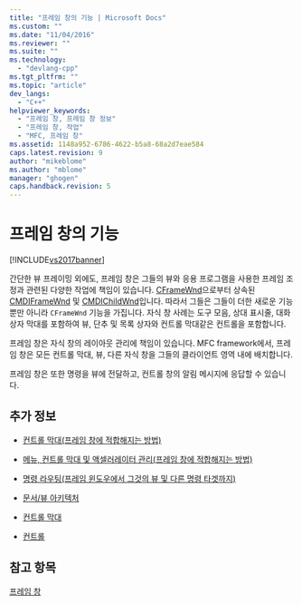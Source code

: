 ```yaml
---
title: "프레임 창의 기능 | Microsoft Docs"
ms.custom: ""
ms.date: "11/04/2016"
ms.reviewer: ""
ms.suite: ""
ms.technology: 
  - "devlang-cpp"
ms.tgt_pltfrm: ""
ms.topic: "article"
dev_langs: 
  - "C++"
helpviewer_keywords: 
  - "프레임 창, 프레임 창 정보"
  - "프레임 창, 작업"
  - "MFC, 프레임 창"
ms.assetid: 1148a952-6786-4622-b5a8-68a2d7eae584
caps.latest.revision: 9
author: "mikeblome"
ms.author: "mblome"
manager: "ghogen"
caps.handback.revision: 5
---
```

# 프레임 창의 기능
[!INCLUDE[vs2017banner](../assembler/inline/includes/vs2017banner.md)]

간단한 뷰 프레이밍 외에도, 프레임 창은 그들의 뷰와 응용 프로그램을 사용한 프레임 조정과 관련된 다양한 작업에 책임이 있습니다.  [CFrameWnd](../mfc/reference/cframewnd-class.md)으로부터 상속된 [CMDIFrameWnd](../mfc/reference/cmdiframewnd-class.md) 및 [CMDIChildWnd](../mfc/reference/cmdichildwnd-class.md)입니다. 따라서 그들은 그들이 더한 새로운 기능뿐만 아니라  `CFrameWnd` 기능을 가집니다.  자식 창 사례는 도구 모음, 상대 표시줄, 대화 상자 막대를 포함하여 뷰, 단추 및 목록 상자와 컨트롤 막대같은 컨트롤을 포함합니다.  
  
 프레임 창은 자식 창의 레이아웃 관리에 책임이 있습니다.  MFC framework에서, 프레임 창은 모든 컨트롤 막대, 뷰, 다른 자식 창을 그들의 클라이언트 영역 내에 배치합니다.  
  
 프레임 창은 또한 명령을 뷰에 전달하고, 컨트롤 창의 알림 메시지에 응답할 수 있습니다.  
  
## 추가 정보  
  
-   [컨트롤 막대\(프레임 창에 적합해지는 방법\)](../mfc/control-bars.md)  
  
-   [메뉴, 컨트롤 막대 및 액셀러레이터 관리\(프레임 창에 적합해지는 방법\)](../mfc/managing-menus-control-bars-and-accelerators.md)  
  
-   [명령 라우팅\(프레임 윈도우에서 그것의 뷰 및 다른 명령 타겟까지\)](../mfc/command-routing.md)  
  
-   [문서\/뷰 아키텍처](../mfc/document-view-architecture.md)  
  
-   [컨트롤 막대](../mfc/control-bars.md)  
  
-   [컨트롤](../mfc/controls-mfc.md)  
  
## 참고 항목  
 [프레임 창](../mfc/frame-windows.md)